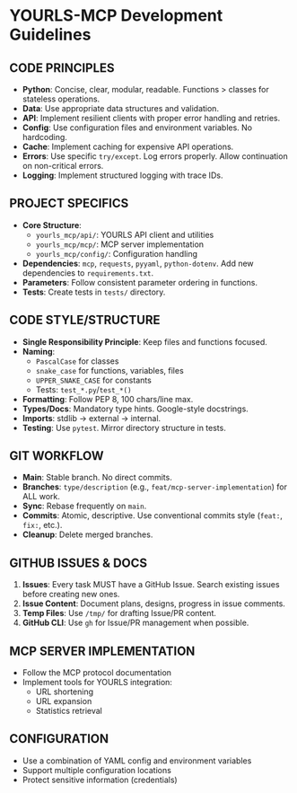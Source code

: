 # YOURLS-MCP Development Guidelines

## CODE PRINCIPLES
- **Python**: Concise, clear, modular, readable. Functions > classes for stateless operations.
- **Data**: Use appropriate data structures and validation.
- **API**: Implement resilient clients with proper error handling and retries.
- **Config**: Use configuration files and environment variables. No hardcoding.
- **Cache**: Implement caching for expensive API operations.
- **Errors**: Use specific `try/except`. Log errors properly. Allow continuation on non-critical errors.
- **Logging**: Implement structured logging with trace IDs.

## PROJECT SPECIFICS
- **Core Structure**: 
  - `yourls_mcp/api/`: YOURLS API client and utilities
  - `yourls_mcp/mcp/`: MCP server implementation
  - `yourls_mcp/config/`: Configuration handling
- **Dependencies**: `mcp`, `requests`, `pyyaml`, `python-dotenv`. Add new dependencies to `requirements.txt`.
- **Parameters**: Follow consistent parameter ordering in functions.
- **Tests**: Create tests in `tests/` directory.

## CODE STYLE/STRUCTURE
- **Single Responsibility Principle**: Keep files and functions focused.
- **Naming**: 
  - `PascalCase` for classes
  - `snake_case` for functions, variables, files
  - `UPPER_SNAKE_CASE` for constants
  - Tests: `test_*.py`/`test_*()`
- **Formatting**: Follow PEP 8, 100 chars/line max.
- **Types/Docs**: Mandatory type hints. Google-style docstrings.
- **Imports**: stdlib -> external -> internal.
- **Testing**: Use `pytest`. Mirror directory structure in tests.

## GIT WORKFLOW
- **Main**: Stable branch. No direct commits.
- **Branches**: `type/description` (e.g., `feat/mcp-server-implementation`) for ALL work.
- **Sync**: Rebase frequently on `main`.
- **Commits**: Atomic, descriptive. Use conventional commits style (`feat:`, `fix:`, etc.).
- **Cleanup**: Delete merged branches.

## GITHUB ISSUES & DOCS
1. **Issues**: Every task MUST have a GitHub Issue. Search existing issues before creating new ones.
2. **Issue Content**: Document plans, designs, progress in issue comments.
3. **Temp Files**: Use `/tmp/` for drafting Issue/PR content.
4. **GitHub CLI**: Use `gh` for Issue/PR management when possible.

## MCP SERVER IMPLEMENTATION
- Follow the MCP protocol documentation
- Implement tools for YOURLS integration:
  - URL shortening
  - URL expansion
  - Statistics retrieval

## CONFIGURATION
- Use a combination of YAML config and environment variables
- Support multiple configuration locations
- Protect sensitive information (credentials)